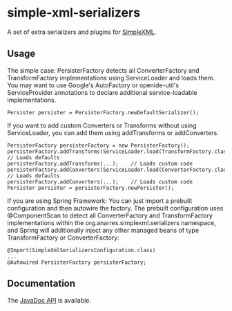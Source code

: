 simple-xml-serializers
=====================

A set of extra serializers and plugins for
[SimpleXML](http://simple.sourceforge.net/).

Usage
-----

The simple case: PersisterFactory detects all ConverterFactory
and TransformFactory implementations using ServiceLoader and loads
them.  You may want to use Google's AutoFactory or openide-util's
ServiceProvider annotations to declare additional service-loadable
implementations.

```
Persister persister = PersisterFactory.newDefaultSerializer();
```

If you want to add custom Converters or Transforms without using
ServiceLoader, you can add them using addTransforms or addConverters.

```
PersisterFactory persisterFactory = new PersisterFactory();
persisterFactory.addTransforms(ServiceLoader.load(TransformFactory.class));	// Loads defaults
persisterFactory.addTransforms(...);	// Loads custom code
persisterFactory.addConverters(ServiceLoader.load(ConverterFactory.class));	// Loads defaults
persisterFactory.addConverters(...);	// Loads custom code
Persister persister = persisterFactory.newPersister();
```

If you are using Spring Framework: You can just import
a prebuilt configuration and then autowire the factory.
The prebuilt configuration uses @ComponentScan to detect all
ConverterFactory and TransformFactory implementations within
the org.anarres.simplexml.serializers namespace, and Spring will
additionally inject any other managed beans of type TransformFactory
or ConverterFactory:

```
@Import(SimpleXmlSerializersConfiguration.class)
...
@Autowired PersisterFactory persisterFactory;
```

Documentation
-------------

The [JavaDoc API](http://shevek.github.io/simple-xml-serializers/docs/javadoc/)
is available.


